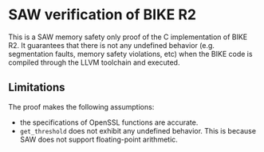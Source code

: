# SAW verification of BIKE R2

This is a SAW memory safety only proof of the C implementation of BIKE R2. It guarantees that there is not any undefined behavior (e.g. segmentation faults, memory safety violations, etc) when the BIKE code is compiled through the LLVM toolchain and executed.

## Limitations

The proof makes the following assumptions:
- the specifications of OpenSSL functions are accurate.
- `get_threshold` does not exhibit any undefined behavior. This is because SAW does not support floating-point arithmetic.

